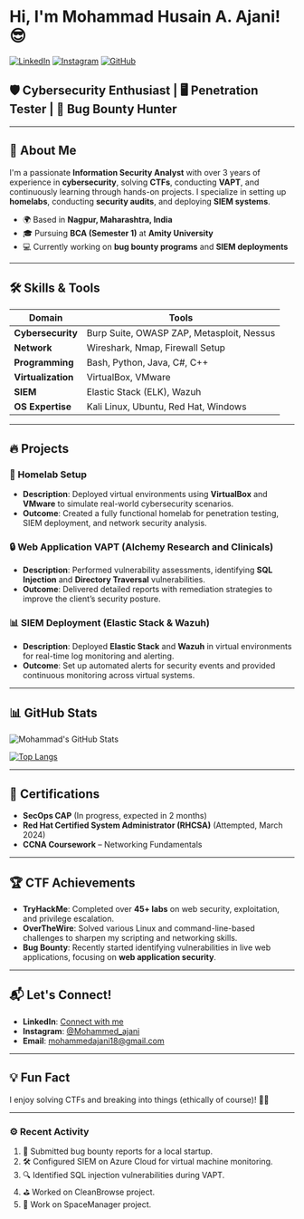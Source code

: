 
# Hi, I'm Mohammad Husain A. Ajani! 😎

[![LinkedIn](https://img.shields.io/badge/LinkedIn-Connect-blue)](https://www.linkedin.com/in/mohammad-husain-ajani/) 
[![Instagram](https://img.shields.io/badge/Instagram-Follow-green)](https://www.instagram.com/mohammed_ajani)
[![GitHub](https://img.shields.io/github/followers/mohammadajani?style=social)](https://github.com/mohammadajani)

## 🛡️ Cybersecurity Enthusiast | 🖥️ Penetration Tester | 🔐 Bug Bounty Hunter

---

## 🌟 About Me
I'm a passionate **Information Security Analyst** with over 3 years of experience in **cybersecurity**, solving **CTFs**, conducting **VAPT**, and continuously learning through hands-on projects. I specialize in setting up **homelabs**, conducting **security audits**, and deploying **SIEM systems**.

- 🌍 Based in **Nagpur, Maharashtra, India**
- 🎓 Pursuing **BCA (Semester 1)** at **Amity University**
- 💻 Currently working on **bug bounty programs** and **SIEM deployments**

---

## 🛠️ Skills & Tools
| **Domain**        | **Tools**                    |
|-------------------|------------------------------|
| **Cybersecurity**  | Burp Suite, OWASP ZAP, Metasploit, Nessus |
| **Network**        | Wireshark, Nmap, Firewall Setup |
| **Programming**    | Bash, Python, Java, C#, C++  |
| **Virtualization** | VirtualBox, VMware           |
| **SIEM**           | Elastic Stack (ELK), Wazuh   |
| **OS Expertise**   | Kali Linux, Ubuntu, Red Hat, Windows |

---

## 🔥 Projects

### 🚀 Homelab Setup
- **Description**: Deployed virtual environments using **VirtualBox** and **VMware** to simulate real-world cybersecurity scenarios.
- **Outcome**: Created a fully functional homelab for penetration testing, SIEM deployment, and network security analysis.

### 🔒 Web Application VAPT (Alchemy Research and Clinicals)
- **Description**: Performed vulnerability assessments, identifying **SQL Injection** and **Directory Traversal** vulnerabilities.
- **Outcome**: Delivered detailed reports with remediation strategies to improve the client’s security posture.

### 📊 SIEM Deployment (Elastic Stack & Wazuh)
- **Description**: Deployed **Elastic Stack** and **Wazuh** in virtual environments for real-time log monitoring and alerting.
- **Outcome**: Set up automated alerts for security events and provided continuous monitoring across virtual systems.

---

## 📊 GitHub Stats
![Mohammad's GitHub Stats](https://github-readme-stats.vercel.app/api?username=mohammadajani&show_icons=true&theme=radical)

[![Top Langs](https://github-readme-stats.vercel.app/api/top-langs/?username=mohammadajani&layout=compact&theme=radical)](https://github.com/mohammadajani)

---

## 🏅 Certifications
- **SecOps CAP** (In progress, expected in 2 months)
- **Red Hat Certified System Administrator (RHCSA)** (Attempted, March 2024)
- **CCNA Coursework** – Networking Fundamentals

---

## 🏆 CTF Achievements
- **TryHackMe**: Completed over **45+ labs** on web security, exploitation, and privilege escalation.
- **OverTheWire**: Solved various Linux and command-line-based challenges to sharpen my scripting and networking skills.
- **Bug Bounty**: Recently started identifying vulnerabilities in live web applications, focusing on **web application security**.

---

## 📬 Let's Connect!
- **LinkedIn**: [Connect with me](https://www.linkedin.com/in/mohammad-husain-ajani/)
- **Instagram**: [@Mohammed_ajani](https://www.instagram.com/mohammed_ajani)
- **Email**: mohammedajani18@gmail.com

---

## 💡 Fun Fact
I enjoy solving CTFs and breaking into things (ethically of course)! 🕵️‍♂️ 

---

### ⚙️ Recent Activity
<!--START_SECTION:activity-->
1. 📝 Submitted bug bounty reports for a local startup.
2. 🛠️ Configured SIEM on Azure Cloud for virtual machine monitoring.
3. 🔍 Identified SQL injection vulnerabilities during VAPT.
4. ⛳ Worked on CleanBrowse project.
5. 🚀 Work on SpaceManager project.
<!--END_SECTION:activity-->
